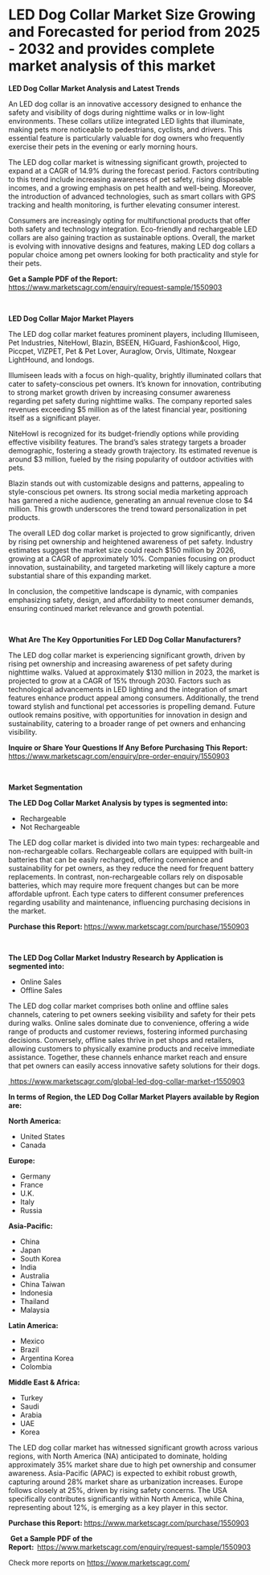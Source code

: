 <p><h1>LED Dog Collar Market Size Growing and Forecasted for period from 2025 - 2032 and provides complete market analysis of this market</h1></p><p><strong>LED Dog Collar Market Analysis and Latest Trends</strong></p>
<p><p>An LED dog collar is an innovative accessory designed to enhance the safety and visibility of dogs during nighttime walks or in low-light environments. These collars utilize integrated LED lights that illuminate, making pets more noticeable to pedestrians, cyclists, and drivers. This essential feature is particularly valuable for dog owners who frequently exercise their pets in the evening or early morning hours.</p><p>The LED dog collar market is witnessing significant growth, projected to expand at a CAGR of 14.9% during the forecast period. Factors contributing to this trend include increasing awareness of pet safety, rising disposable incomes, and a growing emphasis on pet health and well-being. Moreover, the introduction of advanced technologies, such as smart collars with GPS tracking and health monitoring, is further elevating consumer interest.</p><p>Consumers are increasingly opting for multifunctional products that offer both safety and technology integration. Eco-friendly and rechargeable LED collars are also gaining traction as sustainable options. Overall, the market is evolving with innovative designs and features, making LED dog collars a popular choice among pet owners looking for both practicality and style for their pets.</p></p>
<p><strong>Get a Sample PDF of the Report:&nbsp;</strong> <a href="https://www.marketscagr.com/enquiry/request-sample/1550903?utm_campaign=2465&utm_medium=2&utm_source=Github&utm_content=ia&utm_term=04042025&utm_id=led-dog-collar">https://www.marketscagr.com/enquiry/request-sample/1550903</a></p>
<p>&nbsp;</p>
<p><strong>LED Dog Collar Major Market Players</strong></p>
<p><p>The LED dog collar market features prominent players, including Illumiseen, Pet Industries, NiteHowl, Blazin, BSEEN, HiGuard, Fashion&cool, Higo, Piccpet, VIZPET, Pet & Pet Lover, Auraglow, Orvis, Ultimate, Noxgear LightHound, and Iondogs. </p><p>Illumiseen leads with a focus on high-quality, brightly illuminated collars that cater to safety-conscious pet owners. It’s known for innovation, contributing to strong market growth driven by increasing consumer awareness regarding pet safety during nighttime walks. The company reported sales revenues exceeding $5 million as of the latest financial year, positioning itself as a significant player.</p><p>NiteHowl is recognized for its budget-friendly options while providing effective visibility features. The brand’s sales strategy targets a broader demographic, fostering a steady growth trajectory. Its estimated revenue is around $3 million, fueled by the rising popularity of outdoor activities with pets.</p><p>Blazin stands out with customizable designs and patterns, appealing to style-conscious pet owners. Its strong social media marketing approach has garnered a niche audience, generating an annual revenue close to $4 million. This growth underscores the trend toward personalization in pet products.</p><p>The overall LED dog collar market is projected to grow significantly, driven by rising pet ownership and heightened awareness of pet safety. Industry estimates suggest the market size could reach $150 million by 2026, growing at a CAGR of approximately 10%. Companies focusing on product innovation, sustainability, and targeted marketing will likely capture a more substantial share of this expanding market.</p><p>In conclusion, the competitive landscape is dynamic, with companies emphasizing safety, design, and affordability to meet consumer demands, ensuring continued market relevance and growth potential.</p></p>
<p>&nbsp;</p>
<p><strong>What Are The Key Opportunities For LED Dog Collar Manufacturers?</strong></p>
<p><p>The LED dog collar market is experiencing significant growth, driven by rising pet ownership and increasing awareness of pet safety during nighttime walks. Valued at approximately $130 million in 2023, the market is projected to grow at a CAGR of 15% through 2030. Factors such as technological advancements in LED lighting and the integration of smart features enhance product appeal among consumers. Additionally, the trend toward stylish and functional pet accessories is propelling demand. Future outlook remains positive, with opportunities for innovation in design and sustainability, catering to a broader range of pet owners and enhancing visibility.</p></p>
<p><strong>Inquire or Share Your Questions If Any Before Purchasing This Report:</strong> <a href="https://www.marketscagr.com/enquiry/pre-order-enquiry/1550903?utm_campaign=2465&utm_medium=2&utm_source=Github&utm_content=ia&utm_term=04042025&utm_id=led-dog-collar">https://www.marketscagr.com/enquiry/pre-order-enquiry/1550903</a></p>
<p>&nbsp;</p>
<p><strong>Market Segmentation</strong></p>
<p><strong>The LED Dog Collar Market Analysis by types is segmented into:</strong></p>
<p><ul><li>Rechargeable</li><li>Not Rechargeable</li></ul></p>
<p><p>The LED dog collar market is divided into two main types: rechargeable and non-rechargeable collars. Rechargeable collars are equipped with built-in batteries that can be easily recharged, offering convenience and sustainability for pet owners, as they reduce the need for frequent battery replacements. In contrast, non-rechargeable collars rely on disposable batteries, which may require more frequent changes but can be more affordable upfront. Each type caters to different consumer preferences regarding usability and maintenance, influencing purchasing decisions in the market.</p></p>
<p><strong>Purchase this Report:&nbsp;</strong><a href="https://www.marketscagr.com/purchase/1550903?utm_campaign=2465&utm_medium=2&utm_source=Github&utm_content=ia&utm_term=04042025&utm_id=led-dog-collar">https://www.marketscagr.com/purchase/1550903</a></p>
<p>&nbsp;</p>
<p><strong>The LED Dog Collar Market Industry Research by Application is segmented into:</strong></p>
<p><ul><li>Online Sales</li><li>Offline Sales</li></ul></p>
<p><p>The LED dog collar market comprises both online and offline sales channels, catering to pet owners seeking visibility and safety for their pets during walks. Online sales dominate due to convenience, offering a wide range of products and customer reviews, fostering informed purchasing decisions. Conversely, offline sales thrive in pet shops and retailers, allowing customers to physically examine products and receive immediate assistance. Together, these channels enhance market reach and ensure that pet owners can easily access innovative safety solutions for their dogs.</p></p>
<p><a href="https://www.marketscagr.com/global-led-dog-collar-market-r1550903?utm_campaign=2465&utm_medium=2&utm_source=Github&utm_content=ia&utm_term=04042025&utm_id=led-dog-collar">&nbsp;https://www.marketscagr.com/global-led-dog-collar-market-r1550903</a></p>
<p><strong>In terms of Region, the LED Dog Collar Market Players available by Region are:</strong></p>
<p>
    <p> <strong> North America: </strong>
        <ul>
            <li>United States</li>
            <li>Canada</li>
        </ul>
        </p> 
    <p> <strong> Europe: </strong>
        <ul>
            <li>Germany</li>
            <li>France</li>
            <li>U.K.</li>
            <li>Italy</li>
            <li>Russia</li>
        </ul>
        </p> 
    <p> <strong> Asia-Pacific: </strong>
        <ul>
            <li>China</li>
            <li>Japan</li>
            <li>South Korea</li>
            <li>India</li>
            <li>Australia</li>
            <li>China Taiwan</li>
            <li>Indonesia</li>
            <li>Thailand</li>
            <li>Malaysia</li>
        </ul>
        </p> 
    <p> <strong> Latin America: </strong>
        <ul>
            <li>Mexico</li>
            <li>Brazil</li>
            <li>Argentina Korea</li>
            <li>Colombia</li>
        </ul>
        </p> 
    <p> <strong> Middle East & Africa: </strong>
        <ul>
            <li>Turkey</li>
            <li>Saudi</li>
            <li>Arabia</li>
            <li>UAE</li>
            <li>Korea</li>
        </ul>
    </p>
    </p>
<p><p>The LED dog collar market has witnessed significant growth across various regions, with North America (NA) anticipated to dominate, holding approximately 35% market share due to high pet ownership and consumer awareness. Asia-Pacific (APAC) is expected to exhibit robust growth, capturing around 28% market share as urbanization increases. Europe follows closely at 25%, driven by rising safety concerns. The USA specifically contributes significantly within North America, while China, representing about 12%, is emerging as a key player in this sector.</p></p>
<p><strong>Purchase this Report: </strong><a href="https://www.marketscagr.com/purchase/1550903?utm_campaign=2465&utm_medium=2&utm_source=Github&utm_content=ia&utm_term=04042025&utm_id=led-dog-collar">https://www.marketscagr.com/purchase/1550903</a></p>
<p>&nbsp;<strong>Get a Sample PDF of the Report:&nbsp;&nbsp;</strong><a href="https://www.marketscagr.com/enquiry/request-sample/1550903?utm_campaign=2465&utm_medium=2&utm_source=Github&utm_content=ia&utm_term=04042025&utm_id=led-dog-collar">https://www.marketscagr.com/enquiry/request-sample/1550903</a></p>
<p><strong></strong></p>
<p>Check more reports on <a href="https://www.marketscagr.com/?utm_campaign=2465&utm_medium=2&utm_source=Github&utm_content=ia&utm_term=04042025&utm_id=led-dog-collar">https://www.marketscagr.com/</a></p>